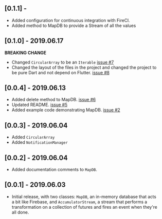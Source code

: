 ## [0.1.1] - 

* Added configuration for continuous integration with FireCI.
* Added method to MapDB to provide a Stream of all the values

## [0.1.0] - 2019.06.17

__BREAKING CHANGE__
* Changed `CircularArray` to be an `Iterable` [issue #7](https://github.com/sbeitzel/qbcps_flutter/issues/7)
* Changed the layout of the files in the project and changed the project to be
pure Dart and not depend on Flutter. [issue #8](https://github.com/sbeitzel/qbcps_flutter/issues/8)

## [0.0.4] - 2019.06.13

* Added delete method to MapDB. [issue #6](https://github.com/sbeitzel/qbcps_flutter/issues/6)
* Updated README. [issue #5](https://github.com/sbeitzel/qbcps_flutter/issues/5)
* Added example code demonstrating MapDB. [issue #2](https://github.com/sbeitzel/qbcps_flutter/issues/2)

## [0.0.3] - 2019.06.04

* Added `CircularArray`
* Added `NotificationManager`

## [0.0.2] - 2019.06.04

* Added documentation comments to `MapDB`.

## [0.0.1] - 2019.06.03

* Initial release, with two classes: `MapDB`, an in-memory database that acts a bit like Firebase,
and `AccumulatorStream`, a stream that performs a transformation on a collection of futures and fires
an event when they're all done.
